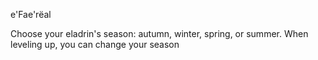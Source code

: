 e'Fae'rëal

Choose your eladrin's season: autumn, winter, spring, or summer. When leveling up, you can change your season